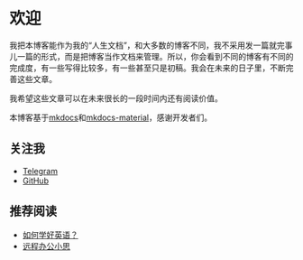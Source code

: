 # 欢迎

我把本博客能作为我的“人生文档”，和大多数的博客不同，我不采用发一篇就完事儿一篇的形式，而是把博客当作文档来管理。所以，你会看到不同的博客有不同的完成度，有一些写得比较多，有一些甚至只是初稿。我会在未来的日子里，不断完善这些文章。

我希望这些文章可以在未来很长的一段时间内还有阅读价值。

本博客基于[mkdocs](https://github.com/mkdocs/mkdocs)和[mkdocs-material](https://github.com/squidfunk/mkdocs-material)，感谢开发者们。

## 关注我

-   [Telegram](https://t.me/yinghexiaozu)
-   [GitHub](https://github.com/jacksonwuu)

## 推荐阅读

-   [如何学好英语？](./thinking/如何学好英语？.md)
-   [远程办公小思](./thinking/远程办公小思.md)
